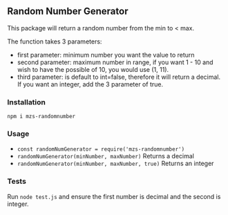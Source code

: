 ## Random Number Generator

This package will return a random number from the min to < max.

The function takes 3 parameters:

- first parameter: minimum number you want the value to return
- second parameter: maximum number in range, if you want 1 - 10 and wish to have the possible of 10, you would use (1, 11).
- third parameter: is default to int=false, therefore it will return a decimal. If you want an integer, add the 3 parameter of true.

### Installation

`npm i mzs-randomnumber`

### Usage

- `const randomNumGenerator = require('mzs-randomnumber')`
- `randomNumGenerator(minNumber, maxNumber)` Returns a decimal
- `randomNumGenerator(minNumber, maxNumber, true)` Returns an integer

### Tests

Run `node test.js` and ensure the first number is decimal and the second is integer.

